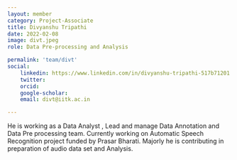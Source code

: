 ```yaml
---
layout: member
category: Project-Associate
title: Divyanshu Tripathi
date: 2022-02-08
image: divt.jpeg
role: Data Pre-processing and Analysis

permalink: 'team/divt'
social:
    linkedin: https://www.linkedin.com/in/divyanshu-tripathi-517b71201
    twitter:
    orcid: 
    google-scholar: 
    email: divt@iitk.ac.in

---
```


He is working as a Data Analyst , Lead and manage Data Annotation and Data Pre processing team. Currently working on Automatic Speech Recognition project funded by Prasar Bharati. Majorly he is contributing in preparation of audio data set and Analysis.